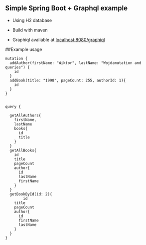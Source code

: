 ## Simple Spring Boot + Graphql example

+ Using H2 database

+ Build with maven

+ Graphiql avaliable at [localhost:8080/graphiql](localhost:8080/graphiql)

##Example usage

```
mutation {
  addAuthor(firstName: "Wiktor", lastName: "Wojdamutation and queries") {
    id
  }
  addBook(title: "1998", pageCount: 255, authorId: 1){
    id
  }
}


query {

  getAllAuthors{
    firstName,
    lastName
    books{
      id
      title
    }
  }
  getAllBooks{
    id
    title
    pageCount
    author{
      id
      lastName
      firstName
    }
  }
  getBookById(id: 2){
		id
    title
    pageCount
    author{
      id
      firstName
      lastName
    }
  }
}
```
